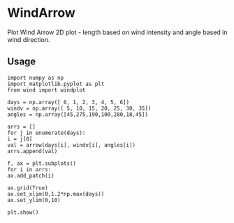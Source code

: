 # WindArrow
Plot Wind Arrow 2D plot - length based on wind intensity and angle based in wind direction.

## Usage

    import numpy as np
    import matplotlib.pyplot as plt
    from wind import windplot

    days = np.array([ 0, 1, 2, 3, 4, 5, 6])
    windv = np.array([ 5, 10, 15, 20, 25, 30, 35])
    angles = np.array([45,275,190,100,280,18,45])

    arrs = []
    for j in enumerate(days):
	i = j[0]
	val = arrow(days[i], windv[i], angles[i])
	arrs.append(val)

    f, ax = plt.subplots()
    for i in arrs:
	ax.add_patch(i)

    ax.grid(True)
    ax.set_xlim(0,1.2*np.max(days))
    ax.set_ylim(0,10)

    plt.show()
